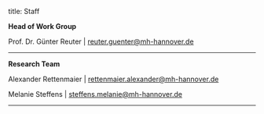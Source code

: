 title: Staff

**Head of Work Group**

Prof. Dr. Günter Reuter | <reuter.guenter@mh-hannover.de>

---------------------------

**Research Team**


Alexander Rettenmaier | <rettenmaier.alexander@mh-hannover.de>

Melanie Steffens | <steffens.melanie@mh-hannover.de>


-----------------------------